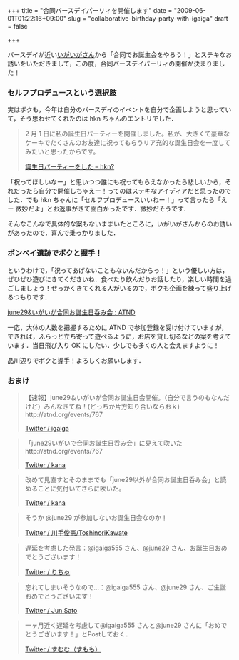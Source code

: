 +++
title = "合同バースデイパーリィを開催します"
date = "2009-06-01T01:22:16+09:00"
slug = "collaborative-birthday-party-with-igaiga"
draft = false

+++

<p>バースデイが近い<a href="http://igarashikuniaki.net/tdiary/" title="igaiga diary">いがいがさん</a>から「合同でお誕生会をやろう！」とステキなお誘いをいただきまして，この度，合同バースデイパーリィの開催が決まりました！</p>
<h3>セルフプロデュースという選択肢</h3>
<p>実はボクも，今年は自分のバースデイのイベントを自分で企画しようと思っていて，そう思わせてくれたのは hkn ちゃんのエントリでした．</p>
<blockquote><p>
2 月 1 日に私の誕生日パーティーを開催しました。私が、大きくて豪華なケーキでたくさんのお友達に祝ってもらうリア充的な誕生日会を一度してみたいと思ったからです。</p>
<p><a class="quote" href="http://d.hatena.ne.jp/hkn/20090201/1233684463" title="誕生日パーティーをした - hkn?">誕生日パーティーをした &#8211; hkn?</a>
</p></blockquote>
<p>「祝ってほしいなー」と思いつつ誰にも祝ってもらえなかったら悲しいから，それだったら自分で開催しちゃえー！ってのはステキなアイディアだと思ったのでした．でも hkn ちゃんに「セルフプロデュースいいねー！」って言ったら「えー 微妙だよ」とお返事がきて面白かったです．微妙だそうです．</p>
<p>そんなこんなで具体的な案もないままいたところに，いがいがさんからのお誘いがあったので，喜んで乗っかりました．</p>
<h3>ポンペイ遺跡でボクと握手！</h3>
<p>というわけで，「祝ってあげないこともないんだからっ！」という優しい方は，ぜひぜひ遊びにきてくださいね．食べたり飲んだりお話したり，楽しい時間を過ごしましょう！せっかくきてくれる人がいるので，ボクも企画を練って盛り上げるつもりです．</p>
<p><a href="http://atnd.org/events/767" title="june29&amp;いがいが合同お誕生日呑み会 : ATND">june29&amp;いがいが合同お誕生日呑み会 : ATND</a></p>
<p>一応，大体の人数を把握するために ATND で参加登録を受け付けていますが，できれば，ふらっと立ち寄って遊べるように，お店を貸し切るなどの案を考えています．当日飛び入り OK にしたい．少しでも多くの人と会えますように！</p>
<p>品川辺りでボクと握手！よろしくお願いします．</p>
<h3>おまけ</h3>
<blockquote><p>
【速報】june29＆いがいが合同お誕生日会開催。（自分で言うのもなんだけど）みんなきてね！(どっちか片方知り合いならおｋ) http://atnd.org/events/767</p>
<p><a class="quote" href="http://twitter.com/igaiga555/status/1979616941" title="Twitter / igaiga">Twitter / igaiga</a>
</p></blockquote>
<blockquote><p>
「june29いがいで合同お誕生日呑み会」に見えて吹いた http://atnd.org/events/767</p>
<p><a class="quote" href="http://twitter.com/kana1/status/1979619137" title="Twitter / kana">Twitter / kana</a>
</p></blockquote>
<blockquote><p>
改めて見直すとそのままでも「june29以外が合同お誕生日呑み会」と読めることに気付いてさらに吹いた。</p>
<p><a class="quote" href="http://twitter.com/kana1/status/1979652922" title="Twitter / kana">Twitter / kana</a>
</p></blockquote>
<blockquote><p>
そうか @june29 が参加しないお誕生日会なのか！</p>
<p><a class="quote" href="http://twitter.com/kawataso/status/1979665153" title="Twitter / 川手俊憲/ToshinoriKawate">Twitter / 川手俊憲/ToshinoriKawate</a>
</p></blockquote>
<blockquote><p>
遅延を考慮した発言：@igaiga555 さん、@june29 さん、お誕生日おめでとうございます！</p>
<p><a class="quote" href="http://twitter.com/rch850/status/1979637537" title="Twitter / りちゃ">Twitter / りちゃ</a>
</p></blockquote>
<blockquote><p>
忘れてしまいそうなので…：@igaiga555 さん、@june29 さん、ご生誕おめでとうございます！</p>
<p><a class="quote" href="http://twitter.com/junesa_to/status/1979644512" title="Twitter / Jun Sato">Twitter / Jun Sato</a>
</p></blockquote>
<blockquote><p>
一ヶ月近く遅延を考慮して@igaiga555 さんと@june29 さんに「おめでとうございます！」とPostしておく．</p>
<p><a class="quote" href="http://twitter.com/xmmm/status/1979647942" title="Twitter / すむむ（すもも）">Twitter / すむむ（すもも）</a>
</p></blockquote>
